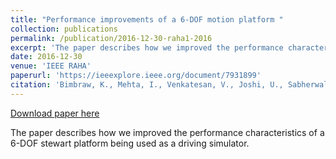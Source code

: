 ```yaml
---
title: "Performance improvements of a 6-DOF motion platform "
collection: publications
permalink: /publication/2016-12-30-raha1-2016
excerpt: 'The paper describes how we improved the performance characteristics of a 6-DOF stewart platform being used as a driving simulator.'
date: 2016-12-30
venue: 'IEEE RAHA'
paperurl: 'https://ieeexplore.ieee.org/document/7931899'
citation: 'Bimbraw, K., Mehta, I., Venkatesan, V., Joshi, U., Sabherwal, G. S., &amp; Saha, S. K. (2016). &quot;Performance improvements of a 6-DOF motion platform&quot;, <i> 2016 International Conference on Robotics and Automation for Humanitarian Applications (RAHA) </i> (pp. 1-5). IEEE.'
---
```


<a href='https://ieeexplore.ieee.org/document/7931899'>Download paper here</a>

The paper describes how we improved the performance characteristics of a 6-DOF stewart platform being used as a driving simulator.
